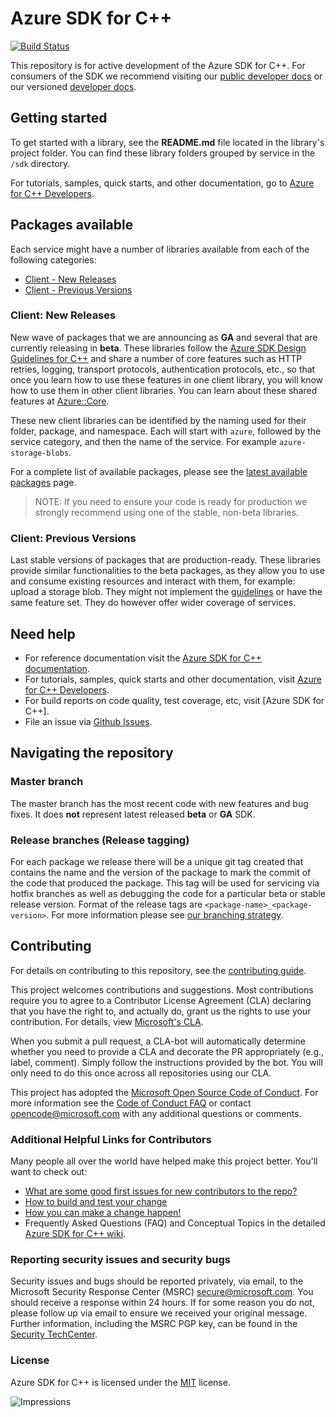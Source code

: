 # Azure SDK for C++

[![Build Status](https://dev.azure.com/azure-sdk/public/_apis/build/status/cpp/cpp%20-%20client%20-%20ci?branchName=master)](https://dev.azure.com/azure-sdk/public/_build/latest?definitionId=1611&branchName=master)

This repository is for active development of the Azure SDK for C++. For consumers of the SDK we recommend visiting our [public developer docs](https://azure.github.io/azure-sdk-for-cpp) or our versioned [developer docs](https://azure.github.io/azure-sdk-for-cpp).

## Getting started

To get started with a library, see the **README.md** file located in the library's project folder. You can find these library folders grouped by service in the `/sdk` directory.

For tutorials, samples, quick starts, and other documentation, go to [Azure for C++ Developers](https://azure.github.io/azure-sdk-for-cpp).

## Packages available
Each service might have a number of libraries available from each of the following categories:
* [Client - New Releases](#Client-New-Releases)
* [Client - Previous Versions](#Client-Previous-Versions)

### Client: New Releases

New wave of packages that we are announcing as **GA** and several that are currently releasing in **beta**. These libraries follow the [Azure SDK Design Guidelines for C++](https://azure.github.io/azure-sdk/cpp_introduction.html) and share a number of core features such as HTTP retries, logging, transport protocols, authentication protocols, etc., so that once you learn how to use these features in one client library, you will know how to use them in other client libraries. You can learn about these shared features at [Azure::Core](https://github.com/Azure/azure-sdk-for-cpp/blob/master/sdk/core/azure-core/README.md).

These new client libraries can be identified by the naming used for their folder, package, and namespace. Each will start with `azure`, followed by the service category, and then the name of the service. For example `azure-storage-blobs`.

For a complete list of available packages, please see the [latest available packages](https://azure.github.io/azure-sdk/releases/latest/) page.

> NOTE: If you need to ensure your code is ready for production we strongly recommend using one of the stable, non-beta libraries.

### Client: Previous Versions

Last stable versions of packages that are production-ready. These libraries provide similar functionalities to the beta packages, as they allow you to use and consume existing resources and interact with them, for example: upload a storage blob. They might not implement the [guidelines](https://azure.github.io/azure-sdk/cpp_introduction.html) or have the same feature set. They do however offer wider coverage of services.

## Need help

- For reference documentation visit the [Azure SDK for C++ documentation](https://azure.github.io/azure-sdk-for-cpp).
- For tutorials, samples, quick starts and other documentation, visit [Azure for C++ Developers](https://docs.microsoft.com/azure/).
- For build reports on code quality, test coverage, etc, visit [Azure SDK for C++]<!--https://azuresdkartifacts.blob.core.windows.net/azure-sdk-for-cpp/index.html-->.
- File an issue via [Github Issues](https://github.com/Azure/azure-sdk-for-cpp/issues/new/choose).

## Navigating the repository

### Master branch

The master branch has the most recent code with new features and bug fixes. It does **not** represent latest released **beta** or **GA** SDK.

### Release branches (Release tagging)

For each package we release there will be a unique git tag created that contains the name and the version of the package to mark the commit of the code that produced the package. This tag will be used for servicing via hotfix branches as well as debugging the code for a particular beta or stable release version.
Format of the release tags are `<package-name>_<package-version>`. For more information please see [our branching strategy](https://github.com/Azure/azure-sdk/blob/master/docs/policies/repobranching.md#release-tagging).

## Contributing

For details on contributing to this repository, see the [contributing guide](https://github.com/Azure/azure-sdk-for-cpp/blob/master/CONTRIBUTING.md).

This project welcomes contributions and suggestions. Most contributions require you to agree to a Contributor License Agreement (CLA) declaring that you have the right to, and actually do, grant us the rights to use your contribution. For details, view [Microsoft's CLA](https://cla.microsoft.com).

When you submit a pull request, a CLA-bot will automatically determine whether you need to provide a CLA and decorate the PR appropriately (e.g., label, comment). Simply follow the instructions provided by the bot. You will only need to do this once across all repositories using our CLA.

This project has adopted the [Microsoft Open Source Code of Conduct](https://opensource.microsoft.com/codeofconduct/). For more information see the [Code of Conduct FAQ](https://opensource.microsoft.com/codeofconduct/faq/) or contact [opencode@microsoft.com](mailto:opencode@microsoft.com) with any additional questions or comments.

### Additional Helpful Links for Contributors

Many people all over the world have helped make this project better.  You'll want to check out:

- [What are some good first issues for new contributors to the repo?](https://github.com/azure/azure-sdk-for-cpp/issues?q=is%3Aopen+is%3Aissue+label%3A%22up+for+grabs%22)
- [How to build and test your change](https://github.com/Azure/azure-sdk-for-cpp/blob/master/CONTRIBUTING.md#developer-guide)
- [How you can make a change happen!](https://github.com/Azure/azure-sdk-for-cpp/blob/master/CONTRIBUTING.md#pull-requests)
- Frequently Asked Questions (FAQ) and Conceptual Topics in the detailed [Azure SDK for C++ wiki](https://github.com/azure/azure-sdk-for-cpp/wiki).

<!-- ### Community-->
### Reporting security issues and security bugs

Security issues and bugs should be reported privately, via email, to the Microsoft Security Response Center (MSRC) <secure@microsoft.com>. You should receive a response within 24 hours. If for some reason you do not, please follow up via email to ensure we received your original message. Further information, including the MSRC PGP key, can be found in the [Security TechCenter](https://www.microsoft.com/msrc/faqs-report-an-issue).

### License

Azure SDK for C++ is licensed under the [MIT](https://github.com/Azure/azure-sdk-for-cpp/blob/master/LICENSE) license.

![Impressions](https://azure-sdk-impressions.azurewebsites.net/api/impressions/azure-sdk-for-cpp%2FREADME.png)

